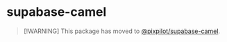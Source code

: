 # supabase-camel

> [!WARNING] This package has moved to [@pixpilot/supabase-camel](https://npmjs.com/package/@pixpilot/supabase-camel).
